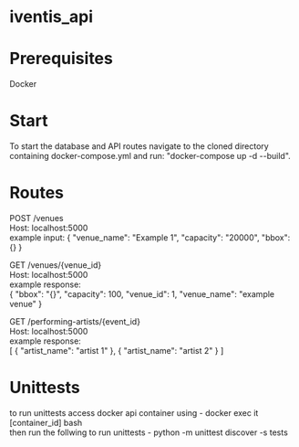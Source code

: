 # iventis_api

# Prerequisites
Docker

# Start
To start the database and API routes navigate to the cloned directory containing docker-compose.yml and run: "docker-compose up -d --build".

# Routes
POST /venues <br/>
Host: localhost:5000 <br/>
example input:
    {
        "venue_name": "Example 1",
        "capacity": "20000", 
        "bbox": {}
    }


GET /venues/{venue_id} <br/>
Host: localhost:5000 <br/>
example response: <br/>
    {
        "bbox": "{}",
        "capacity": 100,
        "venue_id": 1,
        "venue_name": "example venue"
    }


GET /performing-artists/{event_id} <br/>
Host: localhost:5000 <br/>
example response: <br/>
    [
        {
            "artist_name": "artist 1" 
        },
        {
            "artist_name": "artist 2"
        }
    ]

# Unittests

to run unittests access docker api container using - docker exec it [container_id] bash <br/>
then run the follwing to run unittests - python -m unittest discover -s tests
